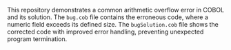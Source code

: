 This repository demonstrates a common arithmetic overflow error in COBOL and its solution. The `bug.cob` file contains the erroneous code, where a numeric field exceeds its defined size. The `bugSolution.cob` file shows the corrected code with improved error handling, preventing unexpected program termination.